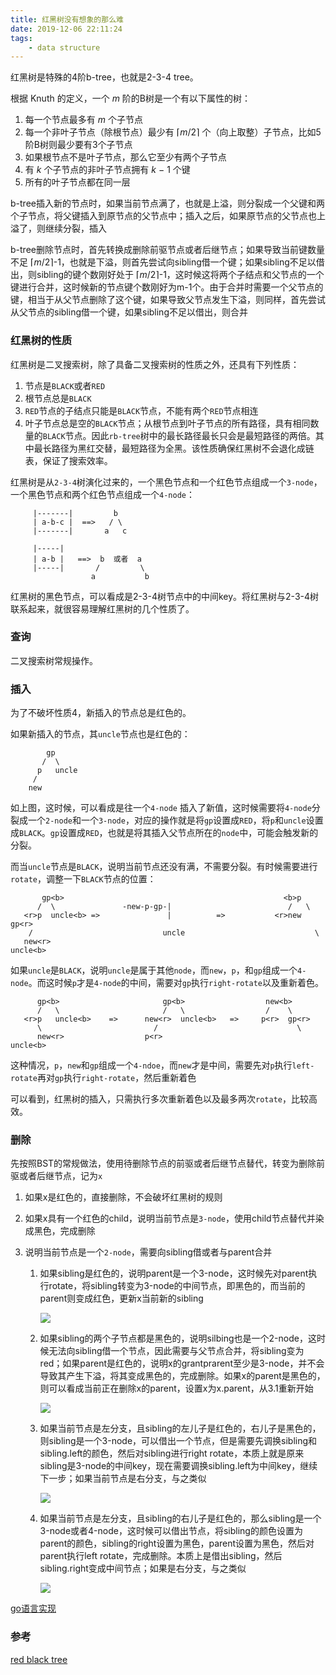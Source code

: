 ```yaml
---
title: 红黑树没有想象的那么难
date: 2019-12-06 22:11:24
tags:
	- data structure
---
```



红黑树是特殊的4阶b-tree，也就是2-3-4  tree。

根据 Knuth 的定义，一个 *m* 阶的B树是一个有以下属性的树：

1. 每一个节点最多有 *m* 个子节点
2. 每一个非叶子节点（除根节点）最少有 ⌈*m*/2⌉ 个（向上取整）子节点，比如5阶B树则最少要有3个子节点
3. 如果根节点不是叶子节点，那么它至少有两个子节点
4. 有 *k* 个子节点的非叶子节点拥有 *k* − 1 个键
5. 所有的叶子节点都在同一层

b-tree插入新的节点时，如果当前节点满了，也就是上溢，则分裂成一个父键和两个子节点，将父键插入到原节点的父节点中；插入之后，如果原节点的父节点也上溢了，则继续分裂，插入

b-tree删除节点时，首先转换成删除前驱节点或者后继节点；如果导致当前键数量不足 ⌈*m*/2⌉-1，也就是下溢，则首先尝试向sibling借一个键；如果sibling不足以借出，则sibling的键个数刚好处于 ⌈*m*/2⌉-1，这时候这将两个子结点和父节点的一个键进行合并，这时候新的节点键个数刚好为m-1个。由于合并时需要一个父节点的键，相当于从父节点删除了这个键，如果导致父节点发生下溢，则同样，首先尝试从父节点的sibling借一个键，如果sibling不足以借出，则合并

###  红黑树的性质

红黑树是二叉搜索树，除了具备二叉搜索树的性质之外，还具有下列性质：

1. 节点是`BLACK`或者`RED`
2. 根节点总是`BLACK`
3. `RED`节点的子结点只能是`BLACK`节点，不能有两个`RED`节点相连
4. 叶子节点总是空的`BLACK`节点；从根节点到叶子节点的所有路径，具有相同数量的`BLACK`节点。因此`rb-tree`树中的最长路径最长只会是最短路径的两倍。其中最长路径为黑红交替，最短路径为全黑。该性质确保红黑树不会退化成链表，保证了搜索效率。



红黑树是从`2-3-4`树演化过来的，一个黑色节点和一个红色节点组成一个`3-node`，一个黑色节点和两个红色节点组成一个`4-node`：

```b
     |-------|         b
     | a-b-c |  ==>   / \
     |-------|       a   c
     
     |-----|
     | a-b |   ==>  b  或者  a
     |-----|       /         \
                  a           b
```

红黑树的黑色节点，可以看成是2-3-4树节点中的中间key。将红黑树与2-3-4树联系起来，就很容易理解红黑树的几个性质了。



### 查询

二叉搜索树常规操作。



### 插入

为了不破坏性质4，新插入的节点总是红色的。

如果新插入的节点，其`uncle`节点也是红色的：

```
		gp
	   /  \
      p   uncle
     /
    new 
```

如上图，这时候，可以看成是往一个`4-node` 插入了新值，这时候需要将`4-node`分裂成一个`2-node`和一个`3-node`，对应的操作就是将`gp`设置成`RED`，将`p`和`uncle`设置成`BLACK`。`gp`设置成`RED`，也就是将其插入父节点所在的`node`中，可能会触发新的分裂。

而当`uncle`节点是`BLACK`，说明当前节点还没有满，不需要分裂。有时候需要进行`rotate`，调整一下`BLACK`节点的位置：

```
       gp<b>                                                 <b>p
      /  \               -new-p-gp-|                          /   \
   <r>p  uncle<b> =>               |          =>           <r>new gp<r>
    /                             uncle                             \
   new<r>                                                          uncle<b>
```

如果`uncle`是`BLACK`，说明`uncle`是属于其他`node`，而`new`，`p`，和`gp`组成一个`4-node`。而这时候`p`才是`4-node`的中间，需要对`gp`执行`right-rotate`以及重新着色。

```
      gp<b>                       gp<b>                  new<b>
      /   \                       /   \                  /    \
   <r>p   uncle<b>    =>      new<r>  uncle<b>   =>     p<r>  gp<r>
      \                         /                               \
      new<r>                  p<r>                              uncle<b>
```

这种情况，`p`，`new`和`gp`组成一个`4-ndoe`，而`new`才是中间，需要先对`p`执行`left-rotate`再对`gp`执行`right-rotate`，然后重新着色

可以看到，红黑树的插入，只需执行多次重新着色以及最多两次`rotate`，比较高效。



### 删除

先按照BST的常规做法，使用待删除节点的前驱或者后继节点替代，转变为删除前驱或者后继节点，记为`x`

1. 如果x是红色的，直接删除，不会破坏红黑树的规则

2. 如果x具有一个红色的child，说明当前节点是`3-node`，使用child节点替代并染成黑色，完成删除

3. 说明当前节点是一个`2-node`，需要向sibling借或者与parent合并

   1. 如果sibling是红色的，说明parent是一个3-node，这时候先对parent执行rotate，将sibling转变为3-node的中间节点，即黑色的，而当前的parent则变成红色，更新x当前新的sibling

      ![](/img/RBTreeDelete31.png)

      

   2. 如果sibling的两个子节点都是黑色的，说明silbing也是一个2-node，这时候无法向sibling借一个节点，因此需要与父节点合并，将sibling变为red；如果parent是红色的，说明x的grantprarent至少是3-node，并不会导致其产生下溢，将其变成黑色的，完成删除。如果x的parent是黑色的，则可以看成当前正在删除x的parent，设置x为x.parent，从3.1重新开始

      ![](/img/RBTreeDelete32.png)

   3. 如果当前节点是左分支，且sibling的左儿子是红色的，右儿子是黑色的，则sibling是一个3-node，可以借出一个节点，但是需要先调换sibling和sibling.left的颜色，然后对sibling进行right rotate，本质上就是原来sibling是3-node的中间key，现在需要调换sibling.left为中间key，继续下一步；如果当前节点是右分支，与之类似

      ![](/img/RBTreeDelete33.png)

   4. 如果当前节点是左分支，且sibling的右儿子是红色的，那么sibling是一个3-node或者4-node，这时候可以借出节点，将sibling的颜色设置为parent的颜色，sibling的right设置为黑色，parent设置为黑色，然后对parent执行left rotate，完成删除。本质上是借出sibling，然后sibling.right变成中间节点；如果是右分支，与之类似

      ![](/img/RBTreeDelete34.png)

[go语言实现](https://github.com/ymcvalu/leetcode/tree/master/data_structure/tree/rb_tree)

### 参考

[red black tree]( https://algorithmtutor.com/Data-Structures/Tree/Red-Black-Trees/ )
